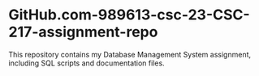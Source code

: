 # GitHub.com-989613-csc-23-CSC-217-assignment-repo
This repository contains my Database Management System assignment, including SQL scripts and documentation files.
